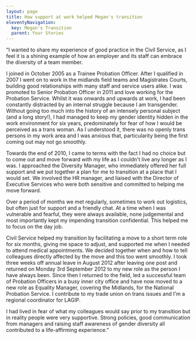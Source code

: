```yaml
---
layout: page
title: How support at work helped Megan's transition
eleventyNavigation:
  key: Megan's Transition
  parent: Your Stories
---
```

“I wanted to share my experience of good practice in the Civil Service, as I feel it is a shining example of how an employer and its staff can embrace the diversity of a team member.


I joined in October 2005 as a Trainee Probation Officer. After I qualified in 2007 I went on to work in the midlands field teams and Magistrates Courts, building good relationships with many staff and service users alike. I was promoted to Senior Probation Officer in 2011 and love working for the Probation Service. Whilst it was onwards and upwards at work, I had been constantly distracted by an internal struggle because I am transgender. Without going too much into the history of an intensely personal subject (and a long story!), I had managed to keep my gender identity hidden in the work environment for six years, predominately for fear of how I would be perceived as a trans woman. As I understood it, there was no openly trans persons in my work area and I was anxious that, particularity being the first coming out may not go smoothly.

Towards the end of 2010, I came to terms with the fact I had no choice but to come out and move forward with my life as I couldn't live any longer as I was. I approached the Diversity Manager, who immediately offered her full support and we put together a plan for me to transition at a place that I would set. We involved the HR manager, and liaised with the Director of Executive Services who were both sensitive and committed to helping me move forward. 

Over a period of months we met regularly, sometimes to work out logistics, but often just for support and a friendly chat. At a time when I was vulnerable and fearful, they were always available, none judgemental and most importantly kept my impending transition confidential. This helped me to focus on the day job. 

Civil Service helped my transition by facilitating a move to a short term role for six months, giving me space to adjust, and supported me when I needed to attend medical appointments. We decided together when and how to tell colleagues directly affected by the move and this too went smoothly. I took three weeks off annual leave in August 2012 after leaving one post and returned on Monday 3rd September 2012 to my new role as the person I have always been. Since then I returned to the field, led a successful team of Probation Officers in a busy inner city office and have now moved to a new role as Equality Manager, covering the Midlands, for the National Probation Service. I contribute to my trade union on trans issues and I'm a regional coordinator for LAGIP.

I had lived in fear of what my colleagues would say prior to my transition but in reality people were very supportive. Strong policies, good communication from managers and raising staff awareness of gender diversity all contributed to a life-affirming experience.”